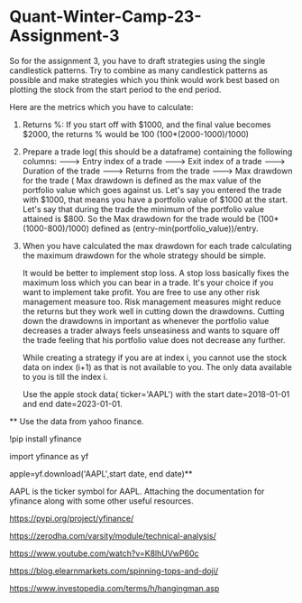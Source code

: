 # Quant-Winter-Camp-23-Assignment-3

So for the assignment 3, you have to draft strategies using the single candlestick patterns. Try to combine as many candlestick patterns as possible and make strategies which you think would work best based on plotting the stock from the start period to the end period.

Here are the metrics which you have to calculate:

1. Returns %: If you start off with $1000, and the final value becomes $2000, the returns % would be 100 (100*(2000-1000)/1000)
2. Prepare a trade log( this should be a dataframe) containing the following columns:
    ---> Entry index of a trade
    ---> Exit index of a trade
    ---> Duration of the trade
    ---> Returns from the trade
    ---> Max drawdown for the trade ( Max drawdown is defined as the max value of the portfolio value which goes against us. Let's say you entered the trade with $1000, that means you have a portfolio value of $1000 at the start. Let's say that during the trade the minimum
   of the portfolio value attained is $800. So the Max drawdown for the trade would be (100*(1000-800)/1000) defined as (entry-min(portfolio_value))/entry.
3. When you have calculated the max drawdown for each trade calculating the maximum drawdown for the whole strategy should be simple.


   It would be better to implement stop loss. A stop loss basically fixes the maximum loss which you can bear in a trade. It's your choice if you want to implement take profit. You are free to use any other risk management measure too. Risk management measures might reduce the returns but they work well in cutting down the drawdowns. Cutting down the drawdowns in important as whenever the portfolio value decreases a trader always feels unseasiness and wants to square off the trade feeling that his portfolio value does not decrease any further.

   While creating a strategy if you are at index i, you cannot use the stock data on index (i+1) as that is not available to you. The only data available to you is till the index i.

   Use the apple stock data( ticker='AAPL') with the start date=2018-01-01 and end date=2023-01-01.

  ** Use the data from yahoo finance.

   !pip install yfinance

   import yfinance as yf

   apple=yf.download('AAPL',start date, end date)**

   AAPL is the ticker symbol for AAPL. Attaching the documentation for yfinance along with some other useful resources.

   https://pypi.org/project/yfinance/
   
   https://zerodha.com/varsity/module/technical-analysis/

   https://www.youtube.com/watch?v=K8lhUVwP60c

   https://blog.elearnmarkets.com/spinning-tops-and-doji/

   https://www.investopedia.com/terms/h/hangingman.asp
